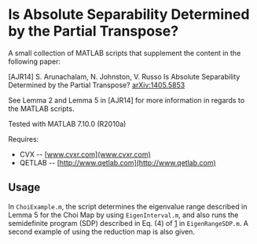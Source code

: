 # Is Absolute Separability Determined by the Partial Transpose?

A small collection of MATLAB scripts that supplement the content in the following paper:

[AJR14] S. Arunachalam, N. Johnston, V. Russo Is Absolute Separability Determined by the Partial Transpose? [arXiv:1405.5853][1]

See Lemma 2 and Lemma 5 in [AJR14] for more information in regards to the MATLAB scripts.

Tested with MATLAB 7.10.0 (R2010a)

Requires:

- CVX -- [www.cvxr.com](www.cvxr.com)
- QETLAB -- [http://www.qetlab.com](http://www.qetlab.com)
 
[1]: http://arxiv.org/abs/1405.5853

## Usage

In `ChoiExample.m`, the script determines the eigenvalue range described in Lemma 5 for the Choi Map by using
`EigenInterval.m`, and also runs the semidefinite program (SDP) described in Eq. (4) of [1] in `EigenRangeSDP.m`. 
A second example of using the reduction map is also given. 